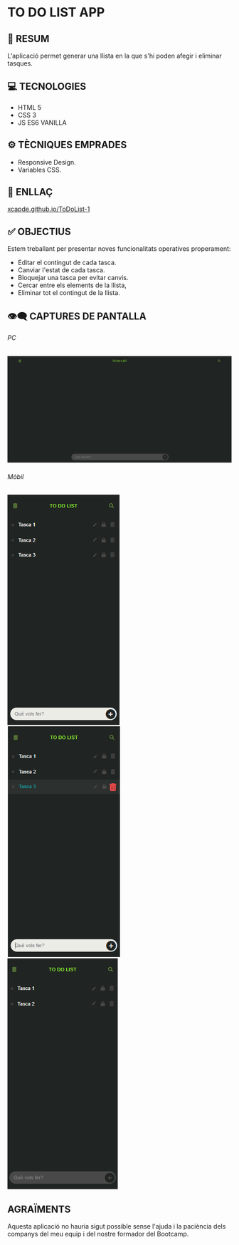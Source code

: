 # TO DO LIST APP

## 📜 RESUM

L'aplicació permet generar una llista en la que s'hi poden afegir i eliminar tasques.

## 💻 TECNOLOGIES
- HTML 5
- CSS 3
- JS ES6  VANILLA

## ⚙️ TÈCNIQUES EMPRADES
- Responsive Design.
- Variables CSS.

## 🔗 ENLLAÇ
[xcapde.github.io/ToDoList-1 ](http://https://xcapde.github.io/ToDoList-1/ "xcapde.github.io/ToDoList-1")

## ✅ OBJECTIUS

Estem treballant per presentar noves funcionalitats operatives properament:
- Editar el contingut de cada tasca.
- Canviar l'estat de cada tasca. 
- Bloquejar una tasca per evitar canvis.
- Cercar entre els elements de la llista,
- Eliminar tot el contingut de la llista.

## 👁️‍🗨️ CAPTURES DE PANTALLA

###### PC
![Inici](/images/1%20PC%20default.png "Inici")
###### Mòbil

![Tasques creades](/images/2%20mobile%20tasks.png "Tasques creades")
![Eliminant tasca](/images/3%20delete%20task.png "Eliminant tasca")
![Tasca eliminada](/images/4%20deleted.png "Tasca eliminada")


## AGRAÏMENTS
Aquesta aplicació no hauria sigut possible sense l'ajuda i la paciència dels companys del meu equip i del nostre formador del Bootcamp.